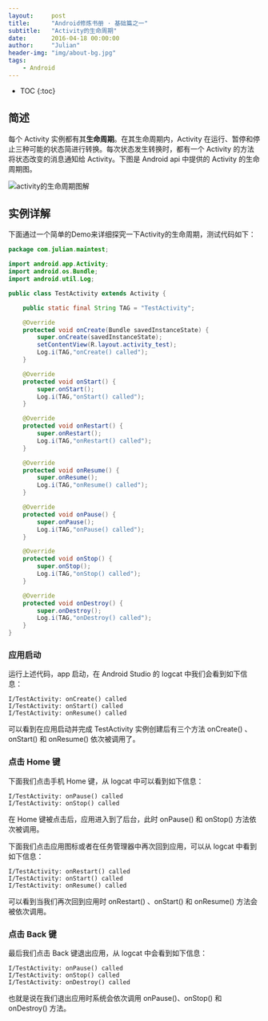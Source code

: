 ```yaml
---
layout:     post
title:      "Android修炼书册 · 基础篇之一"
subtitle:   "Activity的生命周期"
date:       2016-04-18 00:00:00
author:     "Julian"
header-img: "img/about-bg.jpg"
tags:
    - Android
---
```


* TOC
{:toc}

## 简述
每个 Activity 实例都有其**生命周期**。在其生命周期内，Activity 在运行、暂停和停止三种可能的状态简进行转换。每次状态发生转换时，都有一个 Activity 的方法将状态改变的消息通知给 Activity。下图是 Android api 中提供的 Activity 的生命周期图。

![activity的生命周期图解](http://7xlo4n.com1.z0.glb.clouddn.com/Activity_lifecircle.jpg)


## 实例详解
下面通过一个简单的Demo来详细探究一下Activity的生命周期，测试代码如下：

```java
package com.julian.maintest;

import android.app.Activity;
import android.os.Bundle;
import android.util.Log;

public class TestActivity extends Activity {

    public static final String TAG = "TestActivity";

    @Override
    protected void onCreate(Bundle savedInstanceState) {
        super.onCreate(savedInstanceState);
        setContentView(R.layout.activity_test);
        Log.i(TAG,"onCreate() called");
    }

    @Override
    protected void onStart() {
        super.onStart();
        Log.i(TAG,"onStart() called");
    }

    @Override
    protected void onRestart() {
        super.onRestart();
        Log.i(TAG,"onRestart() called");
    }

    @Override
    protected void onResume() {
        super.onResume();
        Log.i(TAG,"onResume() called");
    }

    @Override
    protected void onPause() {
        super.onPause();
        Log.i(TAG,"onPause() called");
    }

    @Override
    protected void onStop() {
        super.onStop();
        Log.i(TAG,"onStop() called");
    }

    @Override
    protected void onDestroy() {
        super.onDestroy();
        Log.i(TAG,"onDestroy() called");
    }
}
```
### 应用启动
运行上述代码，app 启动，在 Android Studio 的 logcat 中我们会看到如下信息：

```
I/TestActivity: onCreate() called
I/TestActivity: onStart() called
I/TestActivity: onResume() called
``` 

可以看到在应用启动并完成 TestActivity 实例创建后有三个方法 onCreate() 、onStart() 和 onResume() 依次被调用了。

### 点击 Home 键
下面我们点击手机 Home 键，从 logcat 中可以看到如下信息：

```
I/TestActivity: onPause() called
I/TestActivity: onStop() called
```

在 Home 键被点击后，应用进入到了后台，此时 onPause() 和 onStop() 方法依次被调用。

下面我们点击应用图标或者在任务管理器中再次回到应用，可以从 logcat 中看到如下信息：

```
I/TestActivity: onRestart() called
I/TestActivity: onStart() called
I/TestActivity: onResume() called
```

可以看到当我们再次回到应用时 onRestart() 、onStart() 和 onResume() 方法会被依次调用。

### 点击 Back 键
最后我们点击 Back 键退出应用，从 logcat 中会看到如下信息：

```
I/TestActivity: onPause() called
I/TestActivity: onStop() called
I/TestActivity: onDestroy() called
```

也就是说在我们退出应用时系统会依次调用 onPause()、onStop() 和 onDestroy() 方法。










 


